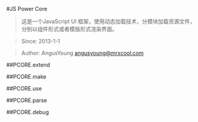 #JS Power Core
>这是一个JavaScript UI 框架，使用动态加载技术，分模块加载资源文件，分别以组件形式或者模版形式渲染界面。

>Since: 2013-1-1

>Author: AngusYoung angusyoung@mrxcool.com

##PCORE.extend

##PCORE.make

##PCORE.use

##PCORE.parse

##PCORE.debug